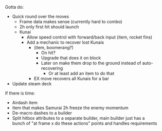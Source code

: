 Gotta do:

- Quick round over the moves
  - Frame data makes sense (currently hard to combo)
  - 2h only first hit should launch
  - Kunai
    - Allow speed control with forward/back input (item, rocket fins)
    - Add a mechanic to recover lost Kunais
      - (item, boomerang?)
        - On hit?
        - Upgrade that does it on block
        - Later on make them drop to the ground instead of auto-recovering
          - Or at least add an item to do that
      - EX move recovers all Kunais for a bar
- Update steam deck

If there is time:

- Airdash item
- Item that makes Samurai 2h freeze the enemy momentum
- De-macro dashes to a builder
- Split hitbox attributes to a separate builder, main builder just has a bunch
  of "at frame x do these actions" points and handles requirements
